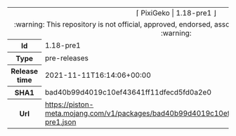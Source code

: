 <html><table>
<tr><td colspan="2" align="center"><img width="0" height="0"><br/>⌈ PixiGeko | 1.18-pre1 ⌋<br/><img width="0" height="0"></td></tr>
<tr><td colspan="2" align="center"><img width="0" height="0"><br/>
:warning: This repository is not official, approved, endorsed, associated or connected with Mojang :warning:
<br/><img width="0" height="0"></td></tr>
<tr><th>Id</th><td>1.18-pre1</td></tr>
<tr><th>Type</th><td>pre-releases</td></tr>
<tr><th>Release time</th><td>2021-11-11T16:14:06+00:00</td></tr>
<tr><th>SHA1</th><td>bad40b99d4019c10ef43641ff11dfecd5fd0a2e0</td></tr>
<tr><th>Url</th><td><a href="https://piston-meta.mojang.com/v1/packages/bad40b99d4019c10ef43641ff11dfecd5fd0a2e0/1.18-pre1.json">https://piston-meta.mojang.com/v1/packages/bad40b99d4019c10ef43641ff11dfecd5fd0a2e0/1.18-pre1.json</a></td></tr>